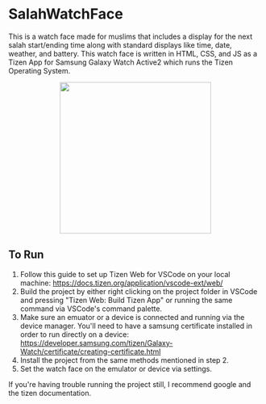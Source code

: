 # SalahWatchFace

This is a watch face made for muslims that includes a display for the next salah start/ending time along with standard displays like time, date, weather, and battery.
This watch face is written in HTML, CSS, and JS as a Tizen App for Samsung Galaxy Watch Active2 which runs the Tizen Operating System.

<p align="center">
  <img src="https://lh3.googleusercontent.com/6wGNTWq0py-s0GNF1V7O1_Wr3F29ne_ddZEExMHt1-vmAsQvuB-ewvw_20hBDmV8NMS1cp62I2Miz7UDiKw3KknOzFwe-PY4OJj3EVyuAH_VQa9Z4fhg4HoPwSLozfeplpSuNHfgQDa5ERLQl8R0q-TFxDovfb_X8pcboc_WR6w_QKNxwXLX4t1LLhu1fxBG-Q96m_Bk61n-omORBQJxud8HySaPMB9PjAGUaNwx3aZsjuvN7gP2FeKrnAdyI_ZHmUlYr9I9bEkx7VKtzn7e7PSaWcjgKIVZBsgYqTl7BX3IxMAb2ghEfXyUPDZWwueT1eq1s3Sdj7salndGK5go-IU9v95Mb_xSB0zUJ1dO2aWoF5qr5QgwCQNZXbA5NCKR0GMja-LTiLReTiAcKRc3_syvj1Pjl61exo2h5X533cAvKYussGXk2RHE8hNThoIMngKTDLd4FQEIWvza9RHEu31TawsjckFQ9MxIrsmeC5pzhH9RFmkzRrnqqfx7BO-dfbdlGnPi4VOqvd9ZBEH39_LJbd-7Xe1h2RwFwJUf_9XMLt9rfqNBGLiyUbBbVXEmpDedxEORbupplFYgYykPRwyPK_6C5U4oQJsxbqXKk_F6e59ALs9LgOSqpjk4wvqWXMeVXAzSSEx8REw4D2RzltMqf3bKPYq6jfN18cbF6WgBq0p5LXwGsQMTNn91gQ4gywLCgwhKDPT4I2Di49hUQ2s=w892-h900-no?authuser=0" width="300" height="300"/>
</p>

## To Run
1. Follow this guide to set up Tizen Web for VSCode on your local machine: https://docs.tizen.org/application/vscode-ext/web/
2. Build the project by either right clicking on the project folder in VSCode and pressing "Tizen Web: Build Tizen App" or running the same command via VSCode's command palette.
3. Make sure an emuator or a device is connected and running via the device manager. You'll need to have a samsung certificate installed in order to run directly on a device: https://developer.samsung.com/tizen/Galaxy-Watch/certificate/creating-certificate.html
4. Install the project from the same methods mentioned in step 2.
5. Set the watch face on the emulator or device via settings.

If you're having trouble running the project still, I recommend google and the tizen documentation.
